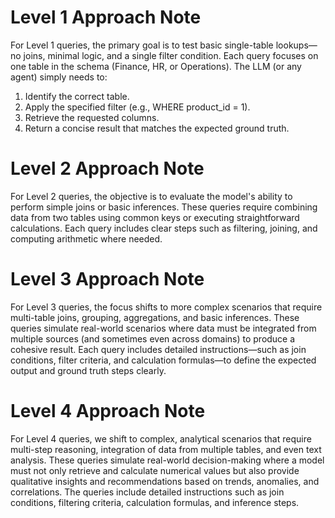 # Level 1 Approach Note

For Level 1 queries, the primary goal is to test basic single-table lookups—no joins, minimal logic, and a single filter condition. Each query focuses on one table in the schema (Finance, HR, or Operations). The LLM (or any agent) simply needs to:
 1. Identify the correct table.
 2. Apply the specified filter (e.g., WHERE product_id = 1).
 3. Retrieve the requested columns.
 4. Return a concise result that matches the expected ground truth.

# Level 2 Approach Note

For Level 2 queries, the objective is to evaluate the model's ability to perform simple joins or basic inferences. These queries require combining data from two tables using common keys or executing straightforward calculations. Each query includes clear steps such as filtering, joining, and computing arithmetic where needed.

# Level 3 Approach Note

For Level 3 queries, the focus shifts to more complex scenarios that require multi-table joins, grouping, aggregations, and basic inferences. These queries simulate real-world scenarios where data must be integrated from multiple sources (and sometimes even across domains) to produce a cohesive result. Each query includes detailed instructions—such as join conditions, filter criteria, and calculation formulas—to define the expected output and ground truth steps clearly.

# Level 4 Approach Note

For Level 4 queries, we shift to complex, analytical scenarios that require multi-step reasoning, integration of data from multiple tables, and even text analysis. These queries simulate real-world decision-making where a model must not only retrieve and calculate numerical values but also provide qualitative insights and recommendations based on trends, anomalies, and correlations. The queries include detailed instructions such as join conditions, filtering criteria, calculation formulas, and inference steps.